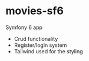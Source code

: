 # movies-sf6

Symfony 6 app 
- Crud functionality
- Register/login system
- Tailwind used for the styling
